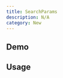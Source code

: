 ```yaml
---
title: SearchParams
description: N/A
category: New
---
```


<script>
import Demo from '$lib/components/demos/search-params.svelte';
</script>

## Demo

<Demo />

## Usage
